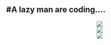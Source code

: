 #A lazy man are coding....
---
<div align="center" margin="auto"> 
  <img src="https://github-readme-stats.vercel.app/api?username=lkctrl" />
</div>

<div align="center" margin="auto"> 
  <img src="https://github-readme-streak-stats.herokuapp.com/?user=lkctrl" />
</div>

<div align="center" margin="auto"> 
  <img src="https://github-readme-stats.vercel.app/api/top-langs/?username=lkctrl" />
</div>

